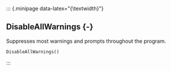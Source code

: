 ::: {.minipage data-latex="{\textwidth}"}
## DisableAllWarnings {-}

Suppresses most warnings and prompts throughout the program.

```{sql}
DisableAllWarnings()
```
:::
